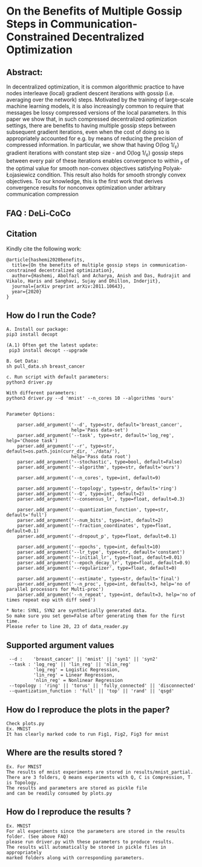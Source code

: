 On the Benefits of Multiple Gossip Steps in Communication-Constrained Decentralized Optimization
=================================================================================
Abstract:
------------
In decentralized optimization, it is common algorithmic practice to have nodes interleave
(local) gradient descent iterations with gossip (i.e. averaging over the network) steps.
Motivated by the training of large-scale machine learning models, it is also increasingly
common to require that messages be lossy compressed versions of the local parameters. In
this paper we show that, in such compressed decentralized optimization settings, there are
benefits to having multiple gossip steps between subsequent gradient iterations, even when
the cost of doing so is appropriately accounted for e.g. by means of reducing the precision
of compressed information. In particular, we show that having O(log 1/<sub>&epsilon;</sub>) gradient iterations
with constant step size - and O(log 1/<sub>&epsilon;</sub>) gossip steps between every pair of these iterations
enables convergence to within <sub>&epsilon;</sub> of the optimal value for smooth non-convex objectives
satisfying Polyak-Łojasiewicz condition. This result also holds for smooth strongly convex
objectives. To our knowledge, this is the first work that derives convergence results for
nonconvex optimization under arbitrary communication compression     


FAQ : DeLi-CoCo
------------

Citation  
------------
Kindly cite the following work:    
```
@article{hashemi2020benefits,
  title={On the benefits of multiple gossip steps in communication-constrained decentralized optimization},
  author={Hashemi, Abolfazl and Acharya, Anish and Das, Rudrajit and Vikalo, Haris and Sanghavi, Sujay and Dhillon, Inderjit},
  journal={arXiv preprint arXiv:2011.10643},
  year={2020}
}
```

How do I run the Code?
------------
```
A. Install our package: 
pip3 install decopt

(A.1) Often get the latest update:
 pip3 install decopt --upgrade 

B. Get Data: 
sh pull_data.sh breast_cancer

c. Run script with default parameters: 
python3 driver.py

With different parameters:
python3 driver.py --d 'mnist' --n_cores 10 --algorithms 'ours'


Parameter Options:

    parser.add_argument('--d', type=str, default='breast_cancer',
                        help='Pass data-set')
    parser.add_argument('--task', type=str, default='log_reg', help='Choose task')
    parser.add_argument('--r', type=str, default=os.path.join(curr_dir, './data/'),
                        help='Pass data root')
    parser.add_argument('--stochastic', type=bool, default=False)
    parser.add_argument('--algorithm', type=str, default='ours')

    parser.add_argument('--n_cores', type=int, default=9)

    parser.add_argument('--topology', type=str, default='ring')
    parser.add_argument('--Q', type=int, default=2)
    parser.add_argument('--consensus_lr', type=float, default=0.3)

    parser.add_argument('--quantization_function', type=str, default='full')
    parser.add_argument('--num_bits', type=int, default=2)
    parser.add_argument('--fraction_coordinates', type=float, default=0.1)
    parser.add_argument('--dropout_p', type=float, default=0.1)

    parser.add_argument('--epochs', type=int, default=10)
    parser.add_argument('--lr_type', type=str, default='constant')
    parser.add_argument('--initial_lr', type=float, default=0.01)
    parser.add_argument('--epoch_decay_lr', type=float, default=0.9)
    parser.add_argument('--regularizer', type=float, default=0)

    parser.add_argument('--estimate', type=str, default='final')
    parser.add_argument('--n_proc', type=int, default=3, help='no of parallel processors for Multi-proc')
    parser.add_argument('--n_repeat', type=int, default=3, help='no of times repeat exp with diff seed')
    
* Note: SYN1, SYN2 are synthetically generated data. 
So make sure you set gen=False after generating them for the first time. 
Please refer to line 20, 23 of data_reader.py
```

Supported argument values
------------
```
 --d :    'breast_cancer' || 'mnist' || 'syn1' || 'syn2'
 --task : 'log_reg' || 'lin_reg' || 'nlin_reg'
          'log_reg' = Logistic Regression, 
          'lin_reg' = Linear Regression, 
          'nlin_reg' = Nonlinear Regression
 --topology : 'ring' || 'torus' || 'fully_connected' || 'disconnected'
 --quantization_function : 'full' || 'top' || 'rand' || 'qsgd'
```

How do I reproduce the plots in the paper?
------------
```
Check plots.py
Ex. MNIST
It has clearly marked code to run Fig1, Fig2, Fig3 for mnist
```

Where are the results stored ?
------------
```
Ex. For MNIST
The results of mnist experiments are stored in results/mnist_partial.
There are 3 folders, Q means experiments with Q, C is Compression, T is Topology.
The results and parameters are stored as pickle file
and can be readily consumed by plots.py
```

How do I reproduce the results ?
------------
```
Ex. MNIST
For all experiments since the parameters are stored in the results folder. (See above FAQ) 
please run driver.py with these parameters to produce results.
The results will automatically be stored in pickle files in appropriately 
marked folders along with corresponding parameters. 
```
